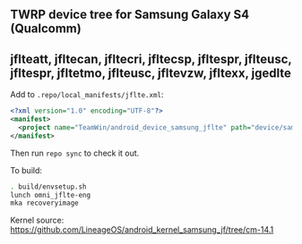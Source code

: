 ## TWRP device tree for Samsung Galaxy S4 (Qualcomm)
## jflteatt, jfltecan, jfltecri, jfltecsp, jfltespr, jflteusc, jfltespr, jfltetmo, jflteusc, jfltevzw, jfltexx, jgedlte

Add to `.repo/local_manifests/jflte.xml`:

```xml
<?xml version="1.0" encoding="UTF-8"?>
<manifest>
  <project name="TeamWin/android_device_samsung_jflte" path="device/samsung/jflte" remote="github" revision="android-7.1" />
</manifest>
```

Then run `repo sync` to check it out.

To build:

```sh
. build/envsetup.sh
lunch omni_jflte-eng
mka recoveryimage
```

Kernel source: https://github.com/LineageOS/android_kernel_samsung_jf/tree/cm-14.1